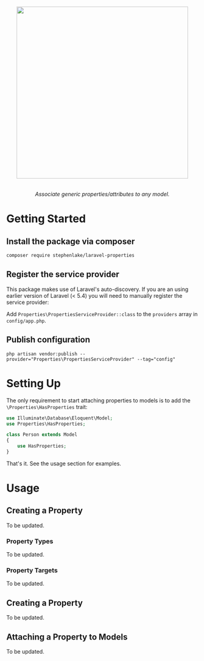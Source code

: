 <h6 align="center">
    <img src="https://raw.githubusercontent.com/stephenlake/laravel-properties/master/docs/assets/laravel-properties.png" width="450"/>
</h6>

<h6 align="center">
    Associate generic properties/attributes to any model.
</h6>

# Getting Started

## Install the package via composer

```bash
composer require stephenlake/laravel-properties
```

## Register the service provider

This package makes use of Laravel's auto-discovery. If you are an using earlier version of Laravel (&lt; 5.4) you will need to manually register the service provider:

Add `Properties\PropertiesServiceProvider::class` to the `providers` array in `config/app.php`.

## Publish configuration

`php artisan vendor:publish --provider="Properties\PropertiesServiceProvider" --tag="config"`

# Setting Up
The only requirement to start attaching properties to models is to add the `\Properties\HasProperties`  trait:

```php
use Illuminate\Database\Eloquent\Model;
use Properties\HasProperties;

class Person extends Model
{
    use HasProperties;
}
```
That's it. See the usage section for examples.

# Usage

## Creating a Property
To be updated.

### Property Types
To be updated.

### Property Targets
To be updated.

## Creating a Property
To be updated.

## Attaching a Property to Models
To be updated.
